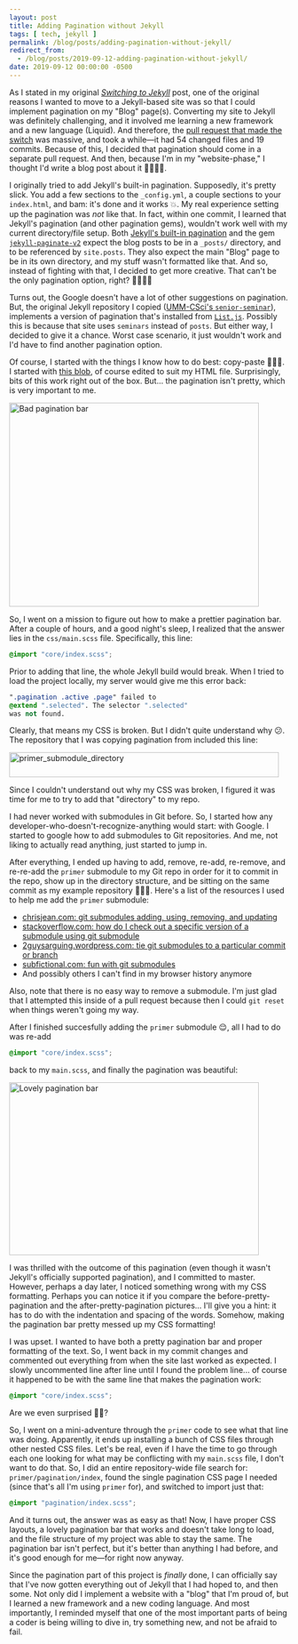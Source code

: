 ```yaml
---
layout: post
title: Adding Pagination without Jekyll
tags: [ tech, jekyll ]
permalink: /blog/posts/adding-pagination-without-jekyll/
redirect_from:
  - /blog/posts/2019-09-12-adding-pagination-without-jekyll/
date: 2019-09-12 00:00:00 -0500
---
```


As I stated in my original [_Switching to Jekyll_](/blog/posts/switching-to-jekyll/) post, one of the original reasons I wanted to move to a Jekyll-based site was so that I could implement pagination on my "Blog" page(s). Converting my site to Jekyll was definitely challenging, and it involved me learning a new framework and a new language (Liquid). And therefore, the [pull request that made the switch](https://github.com/emma-sax4/emma-sax4.github.io/pull/6) was massive, and took a while—it had 54 changed files and 19 commits. Because of this, I decided that pagination should come in a separate pull request. And then, because I'm in my "website-phase," I thought I'd write a blog post about it 🤷🏻‍♀️😂.

I originally tried to add Jekyll's built-in pagination. Supposedly, it's pretty slick. You add a few sections to the `_config.yml`, a couple sections to your `index.html`, and bam: it's done and it works 💥. My real experience setting up the pagination was _not_ like that. In fact, within one commit, I learned that Jekyll's pagination (and other pagination gems), wouldn't work well with my current directory/file setup. Both [Jekyll's built-in pagination](https://jekyllrb.com/docs/pagination/) and the gem [`jekyll-paginate-v2`](https://github.com/sverrirs/jekyll-paginate-v2) expect the blog posts to be in a `_posts/` directory, and to be referenced by `site.posts`. They also expect the main "Blog" page to be in its own directory, and my stuff wasn't formatted like that. And so, instead of fighting with that, I decided to get more creative. That can't be the only pagination option, right? 🥴😬🙏🏼

Turns out, the Google doesn't have a lot of other suggestions on pagination. But, the original Jekyll repository I copied ([UMM-CSci's `senior-seminar`](https://github.com/UMM-CSci/senior-seminar)), implements a version of pagination that's installed from [`List.js`](https://listjs.com/docs/pagination/). Possibly this is because that site uses `seminars` instead of `posts`. But either way, I decided to give it a chance. Worst case scenario, it just wouldn't work and I'd have to find another pagination option.

Of course, I started with the things I know how to do best: copy-paste 💁🏻‍♀️. I started with [this blob](https://github.com/UMM-CSci/senior-seminar/blob/master/seminars.html#L63-L80), of course edited to suit my HTML file. Surprisingly, bits of this work right out of the box. But... the pagination isn't pretty, which is very important to me.

<div class="text-center">
  <a data-flickr-embed="true" href="https://www.flickr.com/photos/184539266@N08/48741690227/in/album-72157710863695862/" title="bad_pagination_bar"><img class="my-image" src="https://live.staticflickr.com/65535/48741690227_e27cb82884.jpg" width="450" height="367" alt="Bad pagination bar"></a>
</div>

So, I went on a mission to figure out how to make a prettier pagination bar. After a couple of hours, and a good night's sleep, I realized that the answer lies in the `css/main.scss` file. Specifically, this line:
```css
@import "core/index.scss";
```

Prior to adding that line, the whole Jekyll build would break. When I tried to load the project locally, my server would give me this error back:
```css
".pagination .active .page" failed to
@extend ".selected". The selector ".selected"
was not found.
```
Clearly, that means my CSS is broken. But I didn't quite understand why 😕. The repository that I was copying pagination from included this line:

<div class="text-center">
  <a data-flickr-embed="true" href="https://www.flickr.com/photos/184539266@N08/48741503991/in/album-72157710863695862/" title="primer_submodule_directory"><img class="my-image" src="https://live.staticflickr.com/65535/48741503991_c9f4ec3ce4_o.png" width="486" height="45" alt="primer_submodule_directory"></a>
</div>

Since I couldn't understand out why my CSS was broken, I figured it was time for me to try to add that "directory" to my repo.

I had never worked with submodules in Git before. So, I started how any developer-who-doesn't-recognize-anything would start: with Google. I started to google how to add submodules to Git repositories. And me, not liking to actually read anything, just started to jump in.

After everything, I ended up having to add, remove, re-add, re-remove, and re-re-add the `primer` submodule to my Git repo in order for it to commit in the repo, show up in the directory structure, and be sitting on the same commit as my example repository 🤦🏻‍♀️. Here's a list of the resources I used to help me add the `primer` submodule:
* [chrisjean.com: git submodules adding, using, removing, and updating](https://chrisjean.com/git-submodules-adding-using-removing-and-updating/)
* [stackoverflow.com: how do I check out a specific version of a submodule using git submodule](https://stackoverflow.com/questions/10914022/how-do-i-check-out-a-specific-version-of-a-submodule-using-git-submodule)
* [2guysarguing.wordpress.com: tie git submodules to a particular commit or branch](https://twoguysarguing.wordpress.com/2010/11/14/tie-git-submodules-to-a-particular-commit-or-branch/)
* [subfictional.com: fun with git submodules](https://subfictional.com/fun-with-git-submodules/)
* And possibly others I can't find in my browser history anymore

Also, note that there is no easy way to remove a submodule. I'm just glad that I attempted this inside of a pull request because then I could `git reset` when things weren't going my way.

After I finished succesfully adding the `primer` submodule 😌, all I had to do was re-add
```css
@import "core/index.scss";
```
back to my `main.scss`, and finally the pagination was beautiful:

<div class="text-center">
  <a data-flickr-embed="true" href="https://www.flickr.com/photos/184539266@N08/48741504061/in/album-72157710863695862/" title="lovely_pagination_bar"><img class="my-image" src="https://live.staticflickr.com/65535/48741504061_7ebbd630fa.jpg" width="450" height="311" alt="Lovely pagination bar"></a>
</div>

I was thrilled with the outcome of this pagination (even though it wasn't Jekyll's officially supported pagination), and I committed to master. However, perhaps a day later, I noticed something wrong with my CSS formatting. Perhaps you can notice it if you compare the before-pretty-pagination and the after-pretty-pagination pictures... I'll give you a hint: it has to do with the indentation and spacing of the words. Somehow, making the pagination bar pretty messed up my CSS formatting!

I was upset. I wanted to have both a pretty pagination bar and proper formatting of the text. So, I went back in my commit changes and commented out everything from when the site last worked as expected. I slowly uncommented line after line until I found the problem line... of course it happened to be with the same line that makes the pagination work:
```css
@import "core/index.scss";
```
Are we even surprised 😤🙄?

So, I went on a mini-adventure through the `primer` code to see what that line was doing. Apparently, it ends up installing a bunch of CSS files through other nested CSS files. Let's be real, even if I have the time to go through each one looking for what may be conflicting with my `main.scss` file, I don't want to do that. So, I did an entire repository-wide file search for: `primer/pagination/index`, found the single pagination CSS page I needed (since that's all I'm using `primer` for), and switched to import just that:
```css
@import "pagination/index.scss";
```

And it turns out, the answer was as easy as that! Now, I have proper CSS layouts, a lovely pagination bar that works and doesn't take long to load, and the file structure of my project was able to stay the same. The pagination bar isn't perfect, but it's better than anything I had before, and it's good enough for me—for right now anyway.

Since the pagination part of this project is _finally_ done, I can officially say that I've now gotten everything out of Jekyll that I had hoped to, and then some. Not only did I implement a website with a "blog" that I'm proud of, but I learned a new framework and a new coding language. And most importantly, I reminded myself that one of the most important parts of being a coder is being willing to dive in, try something new, and not be afraid to fail.
